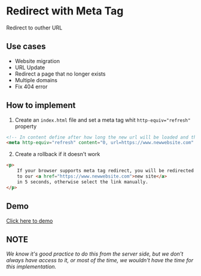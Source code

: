 # Redirect with Meta Tag

Redirect to outher URL

## Use cases

- Website migration
- URL Update
- Redirect a page that no longer exists
- Multiple domains
- Fix 404 error


## How to implement

1) Create an ```index.html``` file and set a meta tag whit ```http-equiv="refresh"``` property

```html
<!-- In content define after how long the new url will be loaded and then the destination -->
<meta http-equiv="refresh" content="0, url=https://www.newwebsite.com" />
```

2) Create a rollback if it doesn't work


```html
<p>
    If your browser supports meta tag redirect, you will be redirected
    to our <a href="https://www.newwebsite.com">new site</a>
    in 5 seconds, otherwise select the link manually.
</p>
```
## Demo

[Click here to demo](https://github.com/Karytonn/redirect-with-meta-tag/blob/main/index.html)


## NOTE

_We know it's good practice to do this from the server side, but we don't always have access to it, or most of the time, we wouldn't have the time for this implementation._

